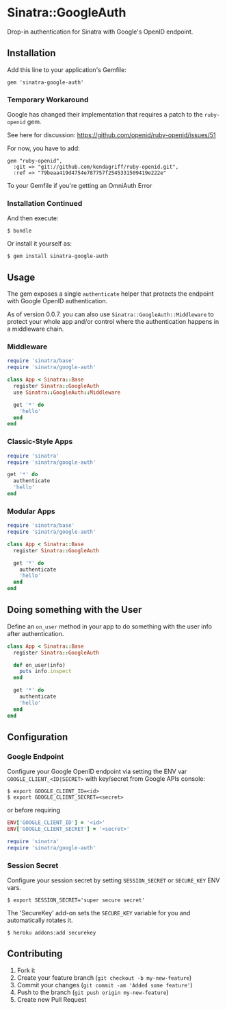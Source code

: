 # Sinatra::GoogleAuth

Drop-in authentication for Sinatra with Google's OpenID endpoint.

## Installation

Add this line to your application's Gemfile:

    gem 'sinatra-google-auth'


### Temporary Workaround

Google has changed their implementation that requires a patch to the `ruby-openid` gem.

See here for discussion:
https://github.com/openid/ruby-openid/issues/51

For now, you have to add:

    gem "ruby-openid",
      :git => "git://github.com/kendagriff/ruby-openid.git",
      :ref => "79beaa419d4754e787757f2545331509419e222e"

To your Gemfile if you're getting an OmniAuth Error


### Installation Continued

And then execute:

    $ bundle

Or install it yourself as:

    $ gem install sinatra-google-auth

## Usage

The gem exposes a single `authenticate` helper that protects the endpoint with
Google OpenID authentication.

As of version 0.0.7. you can also use `Sinatra::GoogleAuth::Middleware` to protect your whole app
and/or control where the authentication happens in a middleware chain.

### Middleware

```ruby
require 'sinatra/base'
require 'sinatra/google-auth'

class App < Sinatra::Base
  register Sinatra::GoogleAuth
  use Sinatra::GoogleAuth::Middleware

  get '*' do
    'hello'
  end
end
```

### Classic-Style Apps

```ruby
require 'sinatra'
require 'sinatra/google-auth'

get '*' do
  authenticate
  'hello'
end
```

### Modular Apps

```ruby
require 'sinatra/base'
require 'sinatra/google-auth'

class App < Sinatra::Base
  register Sinatra::GoogleAuth

  get '*' do
    authenticate
    'hello'
  end
end
```

## Doing something with the User

Define an `on_user` method in your app to do something with the user info after authentication.

```ruby
class App < Sinatra::Base
  register Sinatra::GoogleAuth

  def on_user(info)
    puts info.inspect
  end

  get '*' do
    authenticate
    'hello'
  end
end
```

## Configuration

### Google Endpoint

Configure your Google OpenID endpoint via setting the ENV var `GOOGLE_CLIENT_<ID|SECRET>` with key/secret from Google APIs console:

    $ export GOOGLE_CLIENT_ID=<id>
    $ export GOOGLE_CLIENT_SECRET=<secret>

or before requiring

```ruby
ENV['GOOGLE_CLIENT_ID'] = '<id>'
ENV['GOOGLE_CLIENT_SECRET'] = '<secret>'

require 'sinatra'
require 'sinatra/google-auth'
```

### Session Secret

Configure your session secret by setting `SESSION_SECRET` or `SECURE_KEY` ENV vars.


    $ export SESSION_SECRET='super secure secret'

The 'SecureKey' add-on sets the `SECURE_KEY` variable for you and automatically rotates it.

    $ heroku addons:add securekey


## Contributing

1. Fork it
2. Create your feature branch (`git checkout -b my-new-feature`)
3. Commit your changes (`git commit -am 'Added some feature'`)
4. Push to the branch (`git push origin my-new-feature`)
5. Create new Pull Request
